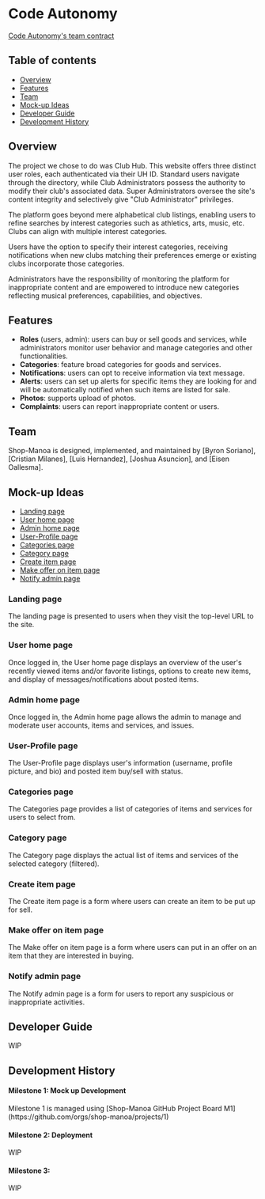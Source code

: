 # Code Autonomy
[Code Autonomy's team contract](https://docs.google.com/document/d/1vnaw9mUNz1EwLI1KBHjaXsj-FHBfhJIuC1sw3JntjSA/edit#heading=h.yb5x12fr8lu2)

## Table of contents
* [Overview](#overview)
* [Features](#features)
* [Team](#team)
* [Mock-up Ideas](#mock-up-ideas)
* [Developer Guide](#developer-guide)
* [Development History](#development-history)

## Overview

The project we chose to do was Club Hub. This website offers three distinct user roles, each authenticated via their UH ID. Standard users navigate through the directory, while Club Administrators possess the authority to modify their club's associated data. Super Administrators oversee the site's content integrity and selectively give "Club Administrator" privileges.

The platform goes beyond mere alphabetical club listings, enabling users to refine searches by interest categories such as athletics, arts, music, etc. Clubs can align with multiple interest categories.

Users have the option to specify their interest categories, receiving notifications when new clubs matching their preferences emerge or existing clubs incorporate those categories.

Administrators have the responsibility of monitoring the platform for inappropriate content and are empowered to introduce new categories reflecting musical preferences, capabilities, and objectives.

## Features
* **Roles** (users, admin): users can buy or sell goods and services, while administrators monitor user behavior and manage categories and other functionalities.
* **Categories**: feature broad categories for goods and services.
* **Notifications**: users can opt to receive information via text message.
* **Alerts**: users can set up alerts for specific items they are looking for and will be automatically notified when such items are listed for sale.
* **Photos**: supports upload of photos.
* **Complaints**: users can report inappropriate content or users.

## Team
Shop-Manoa is designed, implemented, and maintained by [Byron Soriano], [Cristian Milanes], [Luis Hernandez], [Joshua Asuncion], and [Eisen Oallesma].

## Mock-up Ideas
  * [Landing page](#landing-page)
  * [User home page](#user-home-page)
  * [Admin home page](#admin-home-page)
  * [User-Profile page](#user-profile-page)
  * [Categories page](#categories-page)
  * [Category page](#category-page)
  * [Create item page](#create-item-page)
  * [Make offer on item page](#make-offer-on-item-page) 
  * [Notify admin page](#notify-admin-page)

### Landing page
The landing page is presented to users when they visit the top-level URL to the site.

### User home page
Once logged in, the User home page displays an overview of the user's recently viewed items and/or favorite listings, options to create new items, and display of messages/notifications about posted items.

### Admin home page
Once logged in, the Admin home page allows the admin to manage and moderate user accounts, items and services, and issues.

### User-Profile page
The User-Profile page displays user's information (username, profile picture, and bio) and posted item buy/sell with status.

### Categories page
The Categories page provides a list of categories of items and services for users to select from.

### Category page
The Category page displays the actual list of items and services of the selected category (filtered).

### Create item page
The Create item page is a form where users can create an item to be put up for sell.

### Make offer on item page
The Make offer on item page is a form where users can put in an offer on an item that they are interested in buying.

### Notify admin page
The Notify admin page is a form for users to report any suspicious or inappropriate activities.

## Developer Guide
WIP

## Development History
<h4>Milestone 1: Mock up Development</h4>
Milestone 1 is managed using [Shop-Manoa GitHub Project Board M1](https://github.com/orgs/shop-manoa/projects/1)
<h4>Milestone 2: Deployment</h4>
WIP
<h4>Milestone 3: </h4>
WIP
